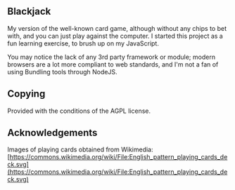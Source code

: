 ## Blackjack
My version of the well-known card game, although without any chips to bet with, and you can just play against the computer. I started this project as a fun learning exercise, to brush up on my JavaScript.

You may notice the lack of any 3rd party framework or module; modern browsers are a lot more compliant to web standards, and I'm not a fan of using Bundling tools through NodeJS.

## Copying
Provided with the conditions of the AGPL license.

## Acknowledgements
Images of playing cards obtained from Wikimedia: [https://commons.wikimedia.org/wiki/File:English_pattern_playing_cards_deck.svg](https://commons.wikimedia.org/wiki/File:English_pattern_playing_cards_deck.svg)
